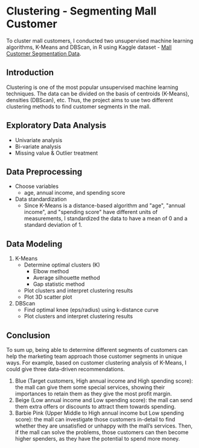 # Clustering - Segmenting Mall Customer
To cluster mall customers, I conducted two unsupervised machine learning algorithms, K-Means and DBScan, in R using Kaggle dataset - [Mall Customer Segmentation Data](https://www.kaggle.com/vjchoudhary7/customer-segmentation-tutorial-in-python).
## Introduction
Clustering is one of the most popular unsupervised machine learning techniques. The data can be divided on the basis of centroids (K-Means), densities (DBScan), etc. Thus, the project aims to use two different clustering methods to find customer segments in the mall.
## Exploratory Data Analysis
   - Univariate analysis
   - Bi-variate analysis
   - Missing value & Outlier treatment
## Data Preprocessing
   - Choose variables
     - age, annual income, and spending score
   - Data standardization
     - Since K-Means is a distance-based algorithm and "age", "annual income", and "spending score" have different units of measurements, I standardized the data to have a mean of 0 and a standard deviation of 1.
## Data Modeling
1.  K-Means
    - Determine optimal clusters (K)
      - Elbow method
      - Average silhouette method
      - Gap statistic method
    - Plot clusters and interpret clustering results
    - Plot 3D scatter plot
2. DBScan
   - Find optimal knee (eps/radius) using k-distance curve
   - Plot clusters and interpret clustering results
## Conclusion
To sum up, being able to determine different segments of customers can help the marketing team approach those customer segments in unique ways. For example, based on customer clustering analysis of K-Means, I could give three data-driven recommendations.
1. Blue (Target customers, High annual income and High spending score): the mall can give them some special services, showing their importances to retain them as they give the most profit margin.
2. Beige (Low annual income and Low spending score): the mall can send them extra offers or discounts to attract them towards spending.
3. Barbie Pink (Upper Middle to High annual income but Low spending score): the mall can investigate those customers in-detail to find whether they are unsatisfied or unhappy with the mall’s services. Then, if the mall can solve the problems, those customers can then become higher spenders, as they have the potential to spend more money.
